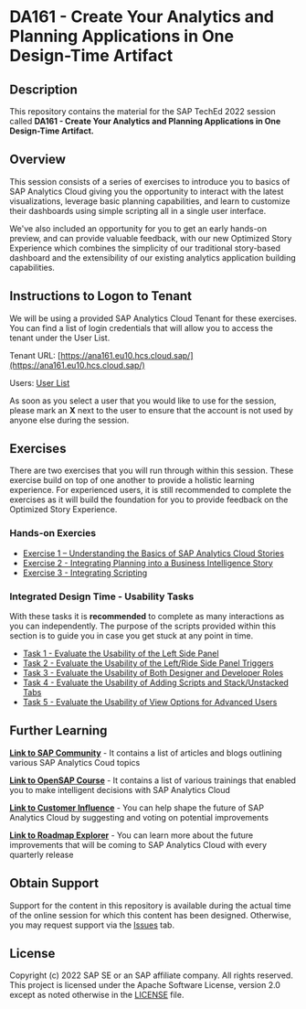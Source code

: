 # DA161 - Create Your Analytics and Planning Applications in One Design-Time Artifact

## Description

This repository contains the material for the SAP TechEd 2022 session called **DA161 - Create Your Analytics and Planning Applications in One Design-Time Artifact.**

## Overview

This session consists of a series of exercises to introduce you to basics of SAP Analytics Cloud giving you the opportunity to interact with the latest visualizations, leverage basic planning capabilities, and learn to customize their dashboards using simple scripting all in a single user interface.

We've also included an opportunity for you to get an early hands-on preview, and can provide valuable feedback, with our new Optimized Story Experience which combines the simplicity of our traditional story-based dashboard and the extensibility of our existing analytics application building capabilities. 

## Instructions to Logon to Tenant

We will be using a provided SAP Analytics Cloud Tenant for these exercises. You can find a list of login credentials that will allow you to access the tenant under the User List.

Tenant URL: [https://ana161.eu10.hcs.cloud.sap/](https://ana161.eu10.hcs.cloud.sap/)

Users: [User List](https://docs.google.com/spreadsheets/d/1IxlHauMTgc0DmFSWbx-hyOhRzaX75VtJQYmYK7_SSBg/edit?usp=sharing)

As soon as you select a user that you would like to use for the session, please mark an **X** next to the user to ensure that the account is not used by anyone else during the session.

## Exercises
There are two exercises that you will run through within this session. These exercise build on top of one another to provide a holistic learning experience. For experienced users, it is still recommended to complete the exercises as it will build the foundation for you to provide feedback on the Optimized Story Experience.

### Hands-on Exercies

- [Exercise 1 – Understanding the Basics of SAP Analytics Cloud Stories](exercises/ex1/)
- [Exercise 2 - Integrating Planning into a Business Intelligence Story](exercises/ex2/)
- [Exercise 3 - Integrating Scripting](exercises/ex3/)

### Integrated Design Time - Usability Tasks
With these tasks it is **recommended** to complete as many interactions as you can independently. The purpose of the scripts provided within this section is to guide you in case you get stuck at any point in time.

- [Task 1 - Evaluate the Usability of the Left Side Panel](exercises/task1/)
- [Task 2 - Evaluate the Usability of the Left/Ride Side Panel Triggers](exercises/task2/)
- [Task 3 - Evaluate the Usability of Both Designer and Developer Roles](exercises/task3/)
- [Task 4 - Evaluate the Usability of Adding Scripts and Stack/Unstacked Tabs](exercises/task4/)
- [Task 5 - Evaluate the Usability of View Options for Advanced Users](exercises/task5/)

## Further Learning
**[Link to SAP Community](https://community.sap.com/topics/cloud-analytics)** - It contains a list of articles and blogs outlining various SAP Analytics Coud topics 

**[Link to OpenSAP Course](https://open.sap.com/courses/sac1)** - It contains a list of various trainings that enabled you to make intelligent decisions with SAP Analytics Cloud

**[Link to Customer Influence](https://influence.sap.com/sap/ino/#/campaigns-open)** - You can help shape the future of SAP Analytics Cloud by suggesting and voting on potential improvements

**[Link to Roadmap Explorer](https://roadmaps.sap.com/board?PRODUCT=67838200100800006884&range=CURRENT-LAST#Q4%202021)** - You can learn more about the future improvements that will be coming to SAP Analytics Cloud with every quarterly release 

## Obtain Support
Support for the content in this repository is available during the actual time of the online session for which this content has been designed. Otherwise, you may request support via the [Issues](../../issues) tab.

## License
Copyright (c) 2022 SAP SE or an SAP affiliate company. All rights reserved. This project is licensed under the Apache Software License, version 2.0 except as noted otherwise in the [LICENSE](LICENSES/Apache-2.0.txt) file.
